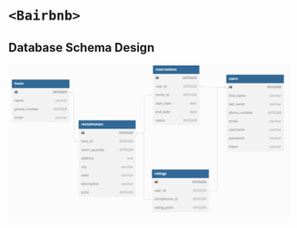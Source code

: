 # `<Bairbnb>`

## Database Schema Design

<img src="./db_schema.png" alt="db schema" title="db schema">
